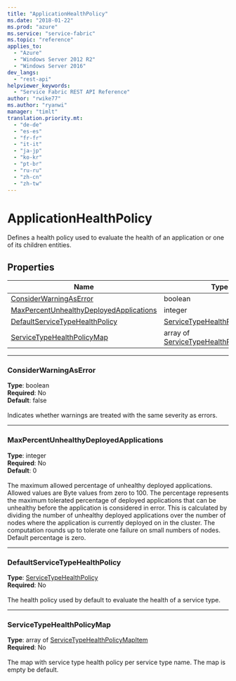 ```yaml
---
title: "ApplicationHealthPolicy"
ms.date: "2018-01-22"
ms.prod: "azure"
ms.service: "service-fabric"
ms.topic: "reference"
applies_to: 
  - "Azure"
  - "Windows Server 2012 R2"
  - "Windows Server 2016"
dev_langs: 
  - "rest-api"
helpviewer_keywords: 
  - "Service Fabric REST API Reference"
author: "rwike77"
ms.author: "ryanwi"
manager: "timlt"
translation.priority.mt: 
  - "de-de"
  - "es-es"
  - "fr-fr"
  - "it-it"
  - "ja-jp"
  - "ko-kr"
  - "pt-br"
  - "ru-ru"
  - "zh-cn"
  - "zh-tw"
---
```

# ApplicationHealthPolicy

Defines a health policy used to evaluate the health of an application or one of its children entities.


## Properties
| Name | Type | Required |
| --- | --- | --- |
| [ConsiderWarningAsError](#considerwarningaserror) | boolean | No |
| [MaxPercentUnhealthyDeployedApplications](#maxpercentunhealthydeployedapplications) | integer | No |
| [DefaultServiceTypeHealthPolicy](#defaultservicetypehealthpolicy) | [ServiceTypeHealthPolicy](sfclient-model-servicetypehealthpolicy.md) | No |
| [ServiceTypeHealthPolicyMap](#servicetypehealthpolicymap) | array of [ServiceTypeHealthPolicyMapItem](sfclient-model-servicetypehealthpolicymapitem.md) | No |

____
### ConsiderWarningAsError
__Type__: boolean <br/>
__Required__: No<br/>
__Default__: false <br/>
<br/>
Indicates whether warnings are treated with the same severity as errors.

____
### MaxPercentUnhealthyDeployedApplications
__Type__: integer <br/>
__Required__: No<br/>
__Default__: 0 <br/>
<br/>
The maximum allowed percentage of unhealthy deployed applications. Allowed values are Byte values from zero to 100.
The percentage represents the maximum tolerated percentage of deployed applications that can be unhealthy before the application is considered in error.
This is calculated by dividing the number of unhealthy deployed applications over the number of nodes where the application is currently deployed on in the cluster.
The computation rounds up to tolerate one failure on small numbers of nodes. Default percentage is zero.


____
### DefaultServiceTypeHealthPolicy
__Type__: [ServiceTypeHealthPolicy](sfclient-model-servicetypehealthpolicy.md) <br/>
__Required__: No<br/>
<br/>
The health policy used by default to evaluate the health of a service type.

____
### ServiceTypeHealthPolicyMap
__Type__: array of [ServiceTypeHealthPolicyMapItem](sfclient-model-servicetypehealthpolicymapitem.md) <br/>
__Required__: No<br/>
<br/>
The map with service type health policy per service type name. The map is empty be default.
